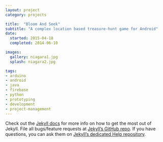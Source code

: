 ```yaml
---
layout: project
category: projects

title:  "Bloom And Seek"
subtitle: "A complex location based treasure-hunt game for Android"
date:
  started: 2015-04-18
  completed: 2014-06-10

images:
  gallery: niagara1.jpg
  splash: niagara2.jpg

tags:
- arduino
- android
- java
- firebase
- python
- prototyping
- development
- project-management
---
```





Check out the [Jekyll docs][jekyll] for more info on how to get the most out of Jekyll. File all bugs/feature requests at [Jekyll’s GitHub repo][jekyll-gh]. If you have questions, you can ask them on [Jekyll’s dedicated Help repository][jekyll-help].

[jekyll]:      http://jekyllrb.com
[jekyll-gh]:   https://github.com/jekyll/jekyll
[jekyll-help]: https://github.com/jekyll/jekyll-help
